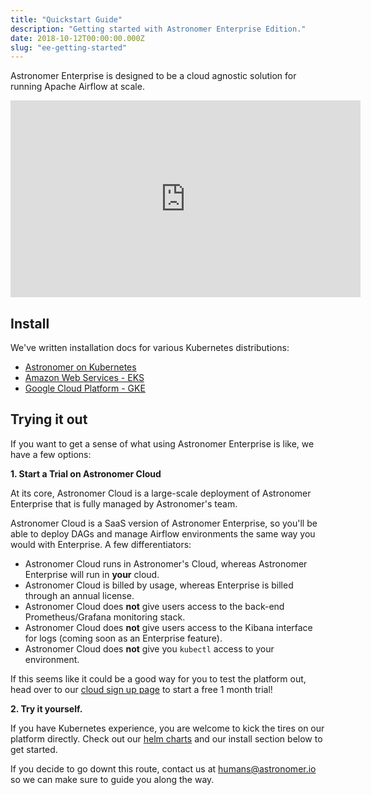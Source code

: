 ```yaml
---
title: "Quickstart Guide"
description: "Getting started with Astronomer Enterprise Edition."
date: 2018-10-12T00:00:00.000Z
slug: "ee-getting-started"
---
```


Astronomer Enterprise is designed to be a cloud agnostic solution for running Apache Airflow at scale.


<iframe width="560" height="315" src="https://www.youtube.com/embed/02au2O3vDTk" frameborder="0" allow="accelerometer; autoplay; encrypted-media; gyroscope; picture-in-picture" allowfullscreen></iframe>

## Install
We've written installation docs for various Kubernetes distributions:

- [Astronomer on Kubernetes](https://www.astronomer.io/docs/ee-installation-general-kubernetes/)
- [Amazon Web Services - EKS](https://www.astronomer.io/docs/ee-installation-eks/)
- [Google Cloud Platform - GKE](https://www.astronomer.io/docs/ee-installation-gke/)

## Trying it out

If you want to get a sense of what using Astronomer Enterprise is like, we have a few options:

**1. Start a Trial on Astronomer Cloud**

At its core, Astronomer Cloud is a large-scale deployment of Astronomer Enterprise that is fully managed by Astronomer's team.

Astronomer Cloud is a SaaS version of Astronomer Enterprise, so you'll be able to deploy DAGs and manage Airflow environments the same way you would with Enterprise. A few differentiators:

- Astronomer Cloud runs in Astronomer's Cloud, whereas Astronomer Enterprise will run in **your** cloud.
- Astronomer Cloud is billed by usage, whereas Enterprise is billed through an annual license.
- Astronomer Cloud does **not** give users access to the back-end Prometheus/Grafana monitoring stack.
- Astronomer Cloud does **not** give users access to the Kibana interface for logs (coming soon as an Enterprise feature).
- Astronomer Cloud does **not** give you `kubectl` access to your environment.

If this seems like it could be a good way for you to test the platform out, head over to our [cloud sign up page](https://trial.astronomer.io) to start a free 1 month trial!


**2. Try it yourself.**

If you have Kubernetes experience, you are welcome to kick the tires on our platform directly. Check out our [helm charts](https://github.com/astronomer/helm.astronomer.io) and our install section below to get started.

If you decide to go downt this route, contact us at humans@astronomer.io so we can make sure to guide you along the way.
